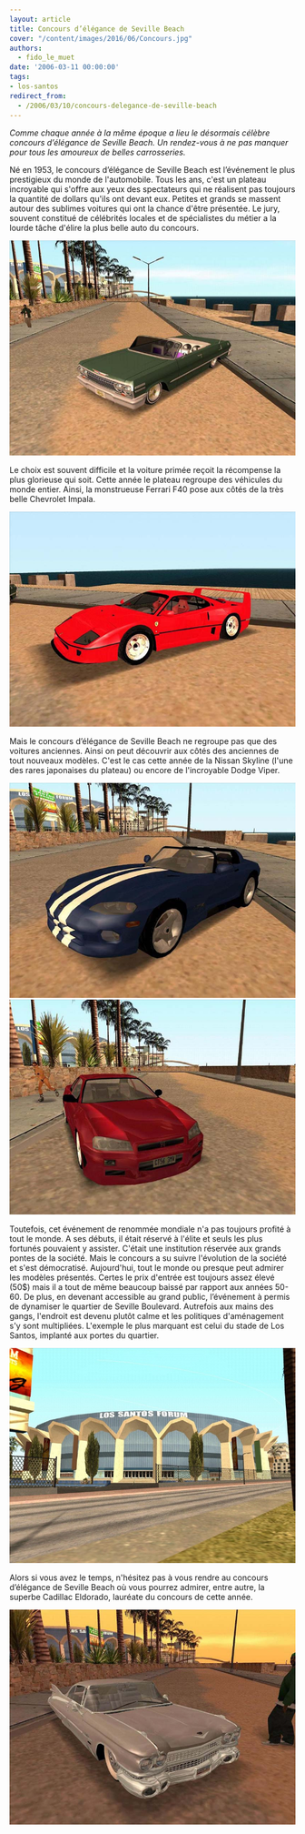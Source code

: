 ```yaml
---
layout: article
title: Concours d’élégance de Seville Beach
cover: "/content/images/2016/06/Concours.jpg"
authors:
  - fido_le_muet
date: '2006-03-11 00:00:00'
tags:
- los-santos
redirect_from:
  - /2006/03/10/concours-delegance-de-seville-beach
---
```


_Comme chaque année à la même époque a lieu le désormais célèbre concours d’élégance de Seville Beach. Un rendez-vous à ne pas manquer pour tous les amoureux de belles carrosseries._

Né en 1953, le concours d’élégance de Seville Beach est l’événement le plus prestigieux du monde de l'automobile. Tous les ans, c'est un plateau incroyable qui s'offre aux yeux des spectateurs qui ne réalisent pas toujours la quantité de dollars qu'ils ont devant eux. Petites et grands se massent autour des sublimes voitures qui ont la chance d'être présentée. Le jury, souvent constitué de célébrités locales et de spécialistes du métier a la lourde tâche d'élire la plus belle auto du concours.

![](/content/images/2005/01/Impala.jpg)

Le choix est souvent difficile et la voiture primée reçoit la récompense la plus glorieuse qui soit. Cette année le plateau regroupe des véhicules du monde entier. Ainsi, la monstrueuse Ferrari F40 pose aux côtés de la très belle Chevrolet Impala.

![](/content/images/2005/01/F40.jpg)

Mais le concours d’élégance de Seville Beach ne regroupe pas que des voitures anciennes. Ainsi on peut découvrir aux côtés des anciennes de tout nouveaux modèles. C'est le cas cette année de la Nissan Skyline (l'une des rares japonaises du plateau) ou encore de l'incroyable Dodge Viper.

![](/content/images/2005/01/Viper.jpg)
![](/content/images/2005/01/Skyline.jpg)

Toutefois, cet événement de renommée mondiale n'a pas toujours profité à tout le monde. A ses débuts, il était réservé à l'élite et seuls les plus fortunés pouvaient y assister. C'était une institution réservée aux grands pontes de la société. Mais le concours a su suivre l'évolution de la société et s'est démocratisé. Aujourd'hui, tout le monde ou presque peut admirer les modèles présentés. Certes le prix d'entrée est toujours assez élevé (50$) mais il a tout de même beaucoup baissé par rapport aux années 50-60. De plus, en devenant accessible au grand public, l’événement à permis de dynamiser le quartier de Seville Boulevard. Autrefois aux mains des gangs, l'endroit est devenu plutôt calme et les politiques d'aménagement s'y sont multipliées. L'exemple le plus marquant est celui du stade de Los Santos, implanté aux portes du quartier.

![](/content/images/2005/01/Stade_LS.jpg)

Alors si vous avez le temps, n'hésitez pas à vous rendre au concours d’élégance de Seville Beach où vous pourrez admirer, entre autre, la superbe Cadillac Eldorado, lauréate du concours de cette année.

![](/content/images/2005/01/Eldorado.jpg)